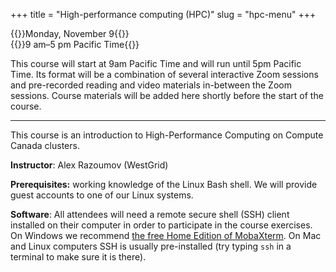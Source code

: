 +++
title = "High-performance computing (HPC)"
slug = "hpc-menu"
+++

{{<cor>}}Monday, November 9{{</cor>}}\
{{<cgr>}}9 am–5 pm Pacific Time{{</cgr>}}

This course will start at 9am Pacific Time and will run until 5pm Pacific Time. Its format will be a combination of
several interactive Zoom sessions and pre-recorded reading and video materials in-between the Zoom sessions. Course
materials will be added here shortly before the start of the course.

---

This course is an introduction to High-Performance Computing on Compute Canada clusters.

<!-- Please download a [ZIP file](https://owncloud.westgrid.ca/index.php/s/VCD8Pogqmk7eS16/download) with all slides (single -->
<!-- PDF combining all chapters) and sample codes. -->

**Instructor**: Alex Razoumov (WestGrid)

**Prerequisites:** working knowledge of the Linux Bash shell. We will provide guest accounts to one of our Linux systems.

**Software**: All attendees will need a remote secure shell (SSH) client installed on their computer in order to
participate in the course exercises. On Windows we recommend
[the free Home Edition of MobaXterm](https://mobaxterm.mobatek.net/download.html). On Mac and Linux computers SSH is
usually pre-installed (try typing `ssh` in a terminal to make sure it is there).






<!-- {{<cor>}}Zoom{{</cor>}} {{<s>}} {{<cgr>}}9am-9:45am Pacific{{</cgr>}} \ -->
<!-- {{<linktitle url="../hpc1" text="Morning opening session">}} -->

<!-- {{<cbr>}}On your own{{</cbr>}} \ -->
<!-- {{<linktitle url="../hpc/hpc-01-overview" text="Overview (20 min)">}} \ -->
<!-- {{<linktitle url="../hpc/hpc-02-basics" text="Basics (28 min)">}} \ -->
<!-- {{<linktitle url="../hpc/hpc-03-languages" text="Languages and tools (61 min)">}} -->

<!-- {{<cor>}}Zoom{{</cor>}} {{<s>}} {{<cgr>}}12:30pm-2pm Pacific{{</cgr>}} \ -->
<!-- {{<linktitle url="../hpc2" text="Mid-day session">}} -->

<!-- {{<cbr>}}On your own{{</cbr>}} \ -->
<!-- {{<linktitle url="../hpc/hpc-04-scheduling" text="Scheduling (66 min)">}} \ -->
<!-- {{<linktitle url="../hpc/hpc-05-best-summary" text="Best practices and summary (9 min)">}} -->

<!-- {{<cor>}}Zoom{{</cor>}} {{<s>}} {{<cgr>}}3:30pm-5pm Pacific{{</cgr>}} \ -->
<!-- {{<nolinktitle>}}Cover challenges, do some exercises, and wrap up the course.{{</nolinktitle>}} -->
